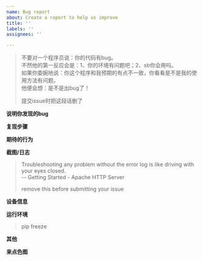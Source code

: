 ```yaml
---
name: Bug report
about: Create a report to help us improve
title: ''
labels: ''
assignees: ''

---
```


> 不要对一个程序员说：你的代码有bug。  
> 不然他的第一反应会是：1、你的环境有问题吧；2、sb你会用吗。  
> 如果你委婉地说：你这个程序和我预期的有点不一致，你看看是不是我的使用方法有问题。  
> 他便会想：是不是出bug了！  
>
> 提交issue时把这段话删了  

**说明你发现的bug**  

**复现步骤**  

**期待的行为**  

**截图/日志**  
> Troubleshooting any problem without the error log is like driving with your eyes closed.  
> -- Getting Started - Apache HTTP Server  
>
> remove this before submitting your issue

**设备信息**  

**运行环境**  
> pip freeze  

**其他**  

**来点色图**  
